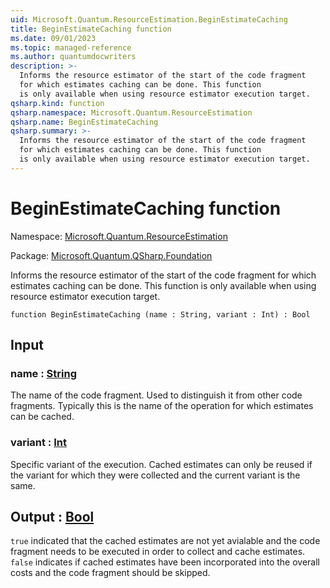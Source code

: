 ```yaml
---
uid: Microsoft.Quantum.ResourceEstimation.BeginEstimateCaching
title: BeginEstimateCaching function
ms.date: 09/01/2023
ms.topic: managed-reference
ms.author: quantumdocwriters
description: >-
  Informs the resource estimator of the start of the code fragment
  for which estimates caching can be done. This function
  is only available when using resource estimator execution target.
qsharp.kind: function
qsharp.namespace: Microsoft.Quantum.ResourceEstimation
qsharp.name: BeginEstimateCaching
qsharp.summary: >-
  Informs the resource estimator of the start of the code fragment
  for which estimates caching can be done. This function
  is only available when using resource estimator execution target.
---
```


# BeginEstimateCaching function

Namespace: [Microsoft.Quantum.ResourceEstimation](xref:Microsoft.Quantum.ResourceEstimation)

Package: [Microsoft.Quantum.QSharp.Foundation](https://nuget.org/packages/Microsoft.Quantum.QSharp.Foundation)


Informs the resource estimator of the start of the code fragmentfor which estimates caching can be done. This functionis only available when using resource estimator execution target.

```qsharp
function BeginEstimateCaching (name : String, variant : Int) : Bool
```


## Input

### name : [String](xref:microsoft.quantum.qsharp.valueliterals#string-literals)

The name of the code fragment. Used to distinguish it from other code fragments.Typically this is the name of the operation for which estimates can be cached.


### variant : [Int](xref:microsoft.quantum.qsharp.valueliterals#int-literals)

Specific variant of the execution. Cached estimates can only be reused if thevariant for which they were collected and the current variant is the same.



## Output : [Bool](xref:microsoft.quantum.qsharp.valueliterals#bool-literals)

`true` indicated that the cached estimates are not yet avialable and the code fragmentneeds to be executed in order to collect and cache estimates.`false` indicates if cached estimates have been incorporated into the overall costsand the code fragment should be skipped.